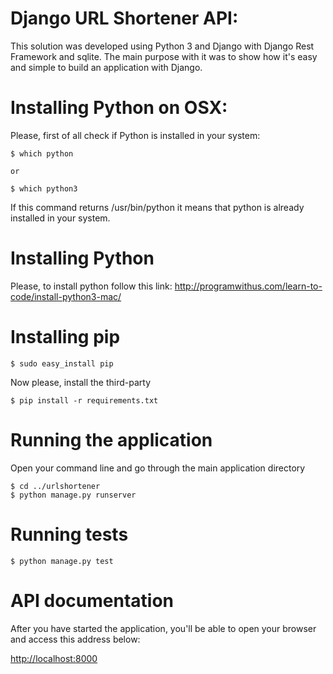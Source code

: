 # Django URL Shortener API:
This solution was developed using Python 3 and Django with Django Rest Framework and sqlite.
The main purpose with it was to show how it's easy and simple to build an application with Django.


# Installing Python on OSX:
Please, first of all check if Python is installed in your system:

```
$ which python

or

$ which python3
```

If this command returns /usr/bin/python it means that python is already installed in your system.

# Installing Python
Please, to install python follow this link: http://programwithus.com/learn-to-code/install-python3-mac/

# Installing pip
```
$ sudo easy_install pip
```
Now please, install the third-party
```
$ pip install -r requirements.txt
```
# Running the application
Open your command line and go through the main application directory
```
$ cd ../urlshortener
$ python manage.py runserver
```

# Running tests
```
$ python manage.py test  
```

# API documentation
After you have started the application, you'll be able to open your browser and access this address below:

<a href='http://localhost:8000'>http://localhost:8000</a>

